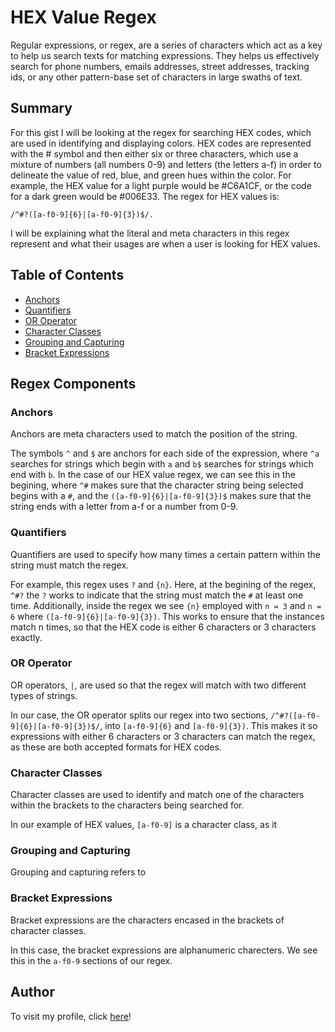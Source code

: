 # HEX Value Regex

Regular expressions, or regex, are a series of characters which act as a key to help us search texts for matching expressions. They helps us effectively search for phone numbers, emails addresses, street addresses, tracking ids, or any other pattern-base set of characters in large swaths of text.

## Summary

For this gist I will be looking at the regex for searching HEX codes, which are used in identifying and displaying colors. HEX codes are represented with the # symbol and then either six or three characters, which use a mixture of numbers (all numbers 0-9) and letters (the letters a-f) in order to delineate the value of red, blue, and green hues within the color. For example, the HEX value for a light purple would be #C6A1CF, or the code for a dark green would be #006E33. The regex for HEX values is:
``` 
/^#?([a-f0-9]{6}|[a-f0-9]{3})$/.
``` 
I will be explaining what the literal and meta characters in this regex represent and what their usages are when a user is looking for HEX values.

## Table of Contents

- [Anchors](#anchors)
- [Quantifiers](#quantifiers)
- [OR Operator](#or-operator)
- [Character Classes](#character-classes)
- [Grouping and Capturing](#grouping-and-capturing)
- [Bracket Expressions](#bracket-expressions)

## Regex Components

### Anchors
Anchors are meta characters used to match the position of the string. 

The symbols `^` and `$` are anchors for each side of the expression, where `^a` searches for strings which begin with `a` and `b$` searches for strings which end with `b`. In the case of our HEX value regex, we can see this in the begining, where `^#` makes sure that the character string being selected begins with a `#`, and the `([a-f0-9]{6}|[a-f0-9]{3})$` makes sure that the string ends with a letter from a-f or a number from 0-9.

### Quantifiers
Quantifiers are used to specify how many times a certain pattern within the string must match the regex. 

For example, this regex uses `?` and `{n}`. Here, at the begining of the regex, `^#?` the `?` works to indicate that the string must match the `#` at least one time. Additionally, inside the regex we see `{n}` employed with `n = 3` and `n = 6` where `([a-f0-9]{6}|[a-f0-9]{3})`. This works to ensure that the instances match n times, so that the HEX code is either 6 characters or 3 characters exactly.

### OR Operator
OR operators, `|`, are used so that the regex will match with two different types of strings. 

In our case, the OR operator splits our regex into two sections, `/^#?([a-f0-9]{6}|[a-f0-9]{3})$/`, into `[a-f0-9]{6}` and `[a-f0-9]{3})`. This makes it so expressions with either 6 characters or 3 characters can match the regex, as these are both accepted formats for HEX codes.

### Character Classes
Character classes are used to identify and match one of the characters within the brackets to the characters being searched for. 

In our example of HEX values, `[a-f0-9]` is a character class, as it  


### Grouping and Capturing
Grouping and capturing refers to 

### Bracket Expressions
Bracket expressions are the characters encased in the brackets of character classes. 

In this case, the bracket expressions are alphanumeric charecters. We see this in the `a-f0-9` sections of our regex.

## Author

To visit my profile, click [here](https://github.com/anniech1)!
